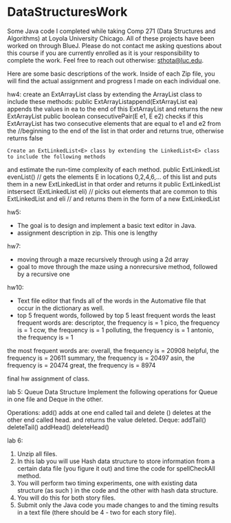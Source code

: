 # DataStructuresWork
Some Java code I completed while taking Comp 271 (Data Structures and Algorithms) at Loyola University Chicago. All of these projects have been worked on through BlueJ. 
Please do not contact me asking questions about this course if you are currently enrolled as it is your responsibility to complete the work.
Feel free to reach out otherwise: sthota@luc.edu. 

Here are some basic descriptions of the work. Inside of each Zip file, you will find the actual assignment and progress I made on each individual one.

hw4: create an ExtArrayList<E> class by extending the ArrayList<E> class to include these methods: 
  public ExtArrayList<E>append(ExtArrayList<E> ea)
    appends the values in ea to the end of this ExtArrayList and returns the new ExtArrayList
  public boolean consecutivePair(E e1, E e2) 
     checks if this ExtArrayList has two consecutive elements that are equal to e1 and e2 from the
      //beginning to the end of the list in that order and returns true, otherwise returns false
      
    Create an ExtLinkedList<E> class by extending the LinkedList<E> class to include the following methods
and estimate the run-time complexity of each method.
  public ExtLinkedList<E> evenList()
// gets the elements E in locations 0,2,4,6,… of this list and puts them in a new ExtLinkedList<E>
in that order and returns it
  public ExtLinkedList<E> intsersect (ExtLinkedList<E> eli)
// picks out elements that are common to this ExtLinkedList and eli
// and returns them in the form of a new ExtLinkedList

hw5:
- The goal is to design and implement a  basic text editor in Java.
- assignment description in zip. This one is lengthy

hw7:
- moving through a maze recursively through using a 2d array
- goal to move through the maze using a nonrecursive method, followed by a recursive one

hw10:
- Text file editor that finds all of the words in the Automative file that occur in the dictionary as well.
- top 5 frequent words, followed by top 5 least frequent words
the least frequent words are:
descriptor, the frequency is = 1
pico, the frequency is = 1
ccw, the frequency is = 1
polluting, the frequency is = 1
antonio, the frequency is = 1

the most frequent words are:
overall, the frequency is = 20908
helpful, the frequency is = 20611
summary, the frequency is = 20497
asin, the frequency is = 20474
great, the frequency is = 8974

final hw assignment of class. 

lab 5: 
Queue Data Structure
Implement the following operations for Queue in one file and Deque in the other.

Operations: add() adds at one end called tail and delete () deletes at the other end called head. and returns the value deleted.
Deque:
addTail()
deleteTail()
addHead()
deleteHead()

lab 6:
1. Unzip all files. 
2. In this lab you will use Hash data structure to store information from a certain data file (you figure it out) and time the code for spellCheckAll method.
3. You will perform two timing experiments, one with existing data structure (as such ) in the code and the other with hash data structure.
4. You will do this for both story files.  
5. Submit only the Java code you made changes to and the timing results in a text file (there should be 4 - two for each story file).
